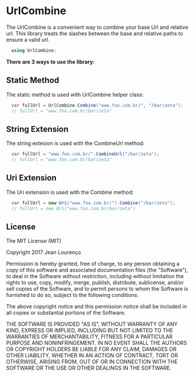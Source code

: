 # UrlCombine
The UrlCombine is a convenient way to combine your base Url and relative url.
This library treats the slashes between the base and relative paths to ensure a valid url.

``` csharp
  using UrlCombine;
```

**There are 3 ways to use the library:**

## Static Method
The static method is used with UrlCombine helper class:

``` csharp
  var fullUrl = UrlCombine.Combine("www.foo.com.br/", "/bar/zeta");
  // fullUrl = "www.foo.com.br/bar/zeta"
```

## String Extension
The string extesion is used with the CombineUrl method:

``` csharp
  var fullUrl = "www.foo.com.br/".CombineUrl("/bar/zeta");
  // fullUrl = "www.foo.com.br/bar/zeta"
```

## Uri Extension
The Uri extension is used with the Combine method:

``` csharp
  var fullUrl = new Uri("www.foo.com.br/").Combine("/bar/zeta");
  // fullUrl = new Uri("www.foo.com.br/bar/zeta")
```

## License
The MIT License (MIT)

Copyright 2017 Jean Lourenço

Permission is hereby granted, free of charge, to any person obtaining a copy of this software and associated documentation files (the "Software"), to deal in the Software without restriction, including without limitation the rights to use, copy, modify, merge, publish, distribute, sublicense, and/or sell copies of the Software, and to permit persons to whom the Software is furnished to do so, subject to the following conditions:

The above copyright notice and this permission notice shall be included in all copies or substantial portions of the Software.

THE SOFTWARE IS PROVIDED "AS IS", WITHOUT WARRANTY OF ANY KIND, EXPRESS OR IMPLIED, INCLUDING BUT NOT LIMITED TO THE WARRANTIES OF MERCHANTABILITY, FITNESS FOR A PARTICULAR PURPOSE AND NONINFRINGEMENT. IN NO EVENT SHALL THE AUTHORS OR COPYRIGHT HOLDERS BE LIABLE FOR ANY CLAIM, DAMAGES OR OTHER LIABILITY, WHETHER IN AN ACTION OF CONTRACT, TORT OR OTHERWISE, ARISING FROM, OUT OF OR IN CONNECTION WITH THE SOFTWARE OR THE USE OR OTHER DEALINGS IN THE SOFTWARE.
